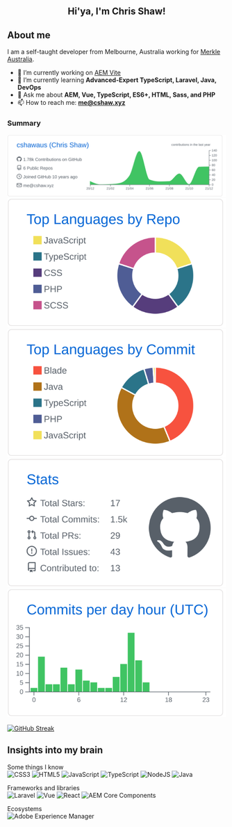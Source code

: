 <h2 align="center">Hi'ya, I'm Chris Shaw!</h2>

<h2>About me</h2>

I am a self-taught developer from Melbourne, Australia working for [Merkle Australia](https://www.merkleinc.com/au).

- 🔭 I’m currently working on [AEM Vite](https://github.com/aem-vite)
- 🌱 I’m currently learning **Advanced-Expert TypeScript, Laravel, Java, DevOps**
- 💬 Ask me about **AEM, Vue, TypeScript, ES6+, HTML, Sass, and PHP**
- 📫 How to reach me: **me@cshaw.xyz**

<h3>Summary</h3>

[![](https://raw.githubusercontent.com/cshawaus/cshawaus/main/profile-summary-card-output/github/0-profile-details.svg)](https://github.com/vn7n24fzkq/github-profile-summary-cards)
[![](https://raw.githubusercontent.com/cshawaus/cshawaus/main/profile-summary-card-output/github/1-repos-per-language.svg)](https://github.com/vn7n24fzkq/github-profile-summary-cards) [![](https://raw.githubusercontent.com/cshawaus/cshawaus/main/profile-summary-card-output/github/2-most-commit-language.svg)](https://github.com/vn7n24fzkq/github-profile-summary-cards)
[![](https://raw.githubusercontent.com/cshawaus/cshawaus/main/profile-summary-card-output/github/3-stats.svg)](https://github.com/vn7n24fzkq/github-profile-summary-cards) [![](https://raw.githubusercontent.com/cshawaus/cshawaus/main/profile-summary-card-output/github/4-productive-time.svg)](https://github.com/vn7n24fzkq/github-profile-summary-cards)

[![GitHub Streak](https://github-readme-streak-stats.herokuapp.com/?user=cshawaus&theme=dark&ring=FFB19A&hide_border=true&currStreakNum=F6A085&fire=F6A085&currStreakLabel=F6A085)](https://git.io/streak-stats)

<h2>Insights into my brain</h2>

Some things I know  
![CSS3](https://img.shields.io/badge/css3-%231572B6.svg?style=for-the-badge&logo=css3&logoColor=white)
![HTML5](https://img.shields.io/badge/html5-%23E34F26.svg?style=for-the-badge&logo=html5&logoColor=white)
![JavaScript](https://img.shields.io/badge/javascript-%23323330.svg?style=for-the-badge&logo=javascript&logoColor=%23F7DF1E)
![TypeScript](https://img.shields.io/badge/typescript-3178c6?style=for-the-badge&logo=typescript&logoColor=white)
![NodeJS](https://img.shields.io/badge/node.js-6DA55F?style=for-the-badge&logo=node.js&logoColor=white)
![Java](https://img.shields.io/badge/java-%23ED8B00.svg?style=for-the-badge&logo=java&logoColor=white)

Frameworks and libraries  
![Laravel](https://img.shields.io/badge/laravel-f55247?style=for-the-badge&logo=laravel&logoColor=white)
![Vue](https://img.shields.io/badge/vue-42b883.svg?style=for-the-badge&logo=vue.js&logoColor=white)
![React](https://img.shields.io/badge/react-282c34.svg?style=for-the-badge&logo=react&logoColor=00d8ff)
![AEM Core Components](https://img.shields.io/badge/core--components-ff0000?style=for-the-badge&logo=adobe&logoColor=white)

Ecosystems  
![Adobe Experience Manager](https://img.shields.io/badge/adobe--experience--manager-ff0000?style=for-the-badge&logo=adobe&logoColor=white)
